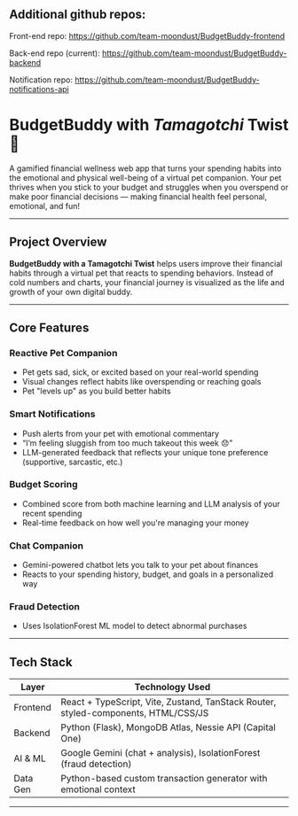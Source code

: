 ## Additional github repos:

Front-end repo: https://github.com/team-moondust/BudgetBuddy-frontend

Back-end repo (current): https://github.com/team-moondust/BudgetBuddy-backend

Notification repo: https://github.com/team-moondust/BudgetBuddy-notifications-api

# BudgetBuddy with _Tamagotchi_ Twist 💸

A gamified financial wellness web app that turns your spending habits into the emotional and physical well-being of a virtual pet companion. Your pet thrives when you stick to your budget and struggles when you overspend or make poor financial decisions — making financial health feel personal, emotional, and fun!

---

## Project Overview

**BudgetBuddy with a Tamagotchi Twist** helps users improve their financial habits through a virtual pet that reacts to spending behaviors. Instead of cold numbers and charts, your financial journey is visualized as the life and growth of your own digital buddy.

---

## Core Features

### Reactive Pet Companion

- Pet gets sad, sick, or excited based on your real-world spending
- Visual changes reflect habits like overspending or reaching goals
- Pet "levels up" as you build better habits

### Smart Notifications

- Push alerts from your pet with emotional commentary
- “I’m feeling sluggish from too much takeout this week 😞”
- LLM-generated feedback that reflects your unique tone preference (supportive, sarcastic, etc.)

### Budget Scoring

- Combined score from both machine learning and LLM analysis of your recent spending
- Real-time feedback on how well you're managing your money

### Chat Companion

- Gemini-powered chatbot lets you talk to your pet about finances
- Reacts to your spending history, budget, and goals in a personalized way

### Fraud Detection

- Uses IsolationForest ML model to detect abnormal purchases

---

## Tech Stack

| Layer    | Technology Used                                                                    |
| -------- | ---------------------------------------------------------------------------------- |
| Frontend | React + TypeScript, Vite, Zustand, TanStack Router, styled-components, HTML/CSS/JS |
| Backend  | Python (Flask), MongoDB Atlas, Nessie API (Capital One)                            |
| AI & ML  | Google Gemini (chat + analysis), IsolationForest (fraud detection)                 |
| Data Gen | Python-based custom transaction generator with emotional context                   |

---
